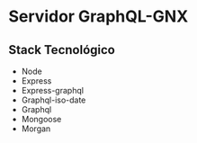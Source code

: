 # Servidor GraphQL-GNX

## Stack Tecnológico

- Node
- Express
- Express-graphql
- Graphql-iso-date
- Graphql
- Mongoose
- Morgan

